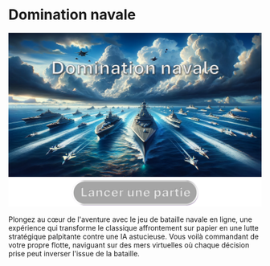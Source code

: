 # Domination navale

![affiche jeu](./assets/Affiche.png)
[![Lancer une partie](./assets/button_start.png)]([button_start.png](http://la-bataille-navale.fr/))


Plongez au cœur de l'aventure avec le jeu de bataille navale en ligne, une expérience qui transforme le classique affrontement sur papier en une lutte stratégique palpitante contre une IA astucieuse. Vous voilà commandant de votre propre flotte, naviguant sur des mers virtuelles où chaque décision prise peut inverser l'issue de la bataille.

 